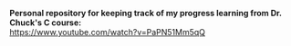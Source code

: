 **Personal repository for keeping track of my progress learning from Dr. Chuck's C course:**<br>
https://www.youtube.com/watch?v=PaPN51Mm5qQ
